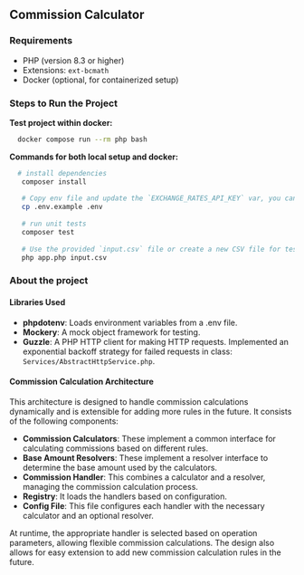 ## Commission Calculator

### Requirements

- PHP (version 8.3 or higher)
- Extensions: `ext-bcmath`
- Docker (optional, for containerized setup)

### Steps to Run the Project

**Test project within docker:**

```bash
  docker compose run --rm php bash
```

**Commands for both local setup and docker:**

```bash
  # install dependencies
   composer install
   
   # Copy env file and update the `EXCHANGE_RATES_API_KEY` var, you can use `9bedae7b9d0f13d8069fa36c6399`
   cp .env.example .env
   
   # run unit tests
   composer test
   
   # Use the provided `input.csv` file or create a new CSV file for testing.
   php app.php input.csv
```

### About the project

#### Libraries Used

- **phpdotenv**: Loads environment variables from a .env file.
- **Mockery**: A mock object framework for testing.
- **Guzzle**: A PHP HTTP client for making HTTP requests. Implemented an exponential backoff strategy for failed requests in class: `Services/AbstractHttpService.php`.

#### Commission Calculation Architecture

This architecture is designed to handle commission calculations dynamically and is extensible for adding more rules in the future. It consists of the following components:

- **Commission Calculators**: These implement a common interface for calculating commissions based on different rules.
- **Base Amount Resolvers**: These implement a resolver interface to determine the base amount used by the calculators.
- **Commission Handler**: This combines a calculator and a resolver, managing the commission calculation process.
- **Registry**: It loads the handlers based on configuration.
- **Config File**: This file configures each handler with the necessary calculator and an optional resolver.

At runtime, the appropriate handler is selected based on operation parameters, allowing flexible commission calculations. The design also allows for easy extension to add new commission calculation rules in the future.
